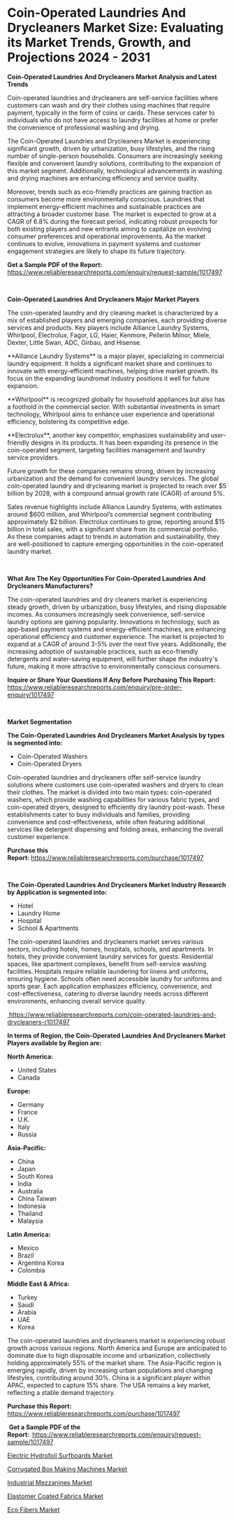 <p><h1>Coin-Operated Laundries And Drycleaners Market Size: Evaluating its Market Trends, Growth, and Projections 2024 - 2031</h1></p><p><strong>Coin-Operated Laundries And Drycleaners Market Analysis and Latest Trends</strong></p>
<p><p>Coin-operated laundries and drycleaners are self-service facilities where customers can wash and dry their clothes using machines that require payment, typically in the form of coins or cards. These services cater to individuals who do not have access to laundry facilities at home or prefer the convenience of professional washing and drying. </p><p>The Coin-Operated Laundries and Drycleaners Market is experiencing significant growth, driven by urbanization, busy lifestyles, and the rising number of single-person households. Consumers are increasingly seeking flexible and convenient laundry solutions, contributing to the expansion of this market segment. Additionally, technological advancements in washing and drying machines are enhancing efficiency and service quality.</p><p>Moreover, trends such as eco-friendly practices are gaining traction as consumers become more environmentally conscious. Laundries that implement energy-efficient machines and sustainable practices are attracting a broader customer base. The market is expected to grow at a CAGR of 6.8% during the forecast period, indicating robust prospects for both existing players and new entrants aiming to capitalize on evolving consumer preferences and operational improvements. As the market continues to evolve, innovations in payment systems and customer engagement strategies are likely to shape its future trajectory.</p></p>
<p><strong>Get a Sample PDF of the Report:&nbsp;</strong> <a href="https://www.reliableresearchreports.com/enquiry/request-sample/1017497">https://www.reliableresearchreports.com/enquiry/request-sample/1017497</a></p>
<p>&nbsp;</p>
<p><strong>Coin-Operated Laundries And Drycleaners Major Market Players</strong></p>
<p><p>The coin-operated laundry and dry cleaning market is characterized by a mix of established players and emerging companies, each providing diverse services and products. Key players include Alliance Laundry Systems, Whirlpool, Electrolux, Fagor, LG, Haier, Kenmore, Pellerin Milnor, Miele, Dexter, Little Swan, ADC, Girbau, and Hisense.</p><p>**Alliance Laundry Systems** is a major player, specializing in commercial laundry equipment. It holds a significant market share and continues to innovate with energy-efficient machines, helping drive market growth. Its focus on the expanding laundromat industry positions it well for future expansion.</p><p>**Whirlpool** is recognized globally for household appliances but also has a foothold in the commercial sector. With substantial investments in smart technology, Whirlpool aims to enhance user experience and operational efficiency, bolstering its competitive edge.</p><p>**Electrolux**, another key competitor, emphasizes sustainability and user-friendly designs in its products. It has been expanding its presence in the coin-operated segment, targeting facilities management and laundry service providers.</p><p>Future growth for these companies remains strong, driven by increasing urbanization and the demand for convenient laundry services. The global coin-operated laundry and drycleaning market is projected to reach over $5 billion by 2028, with a compound annual growth rate (CAGR) of around 5%.</p><p>Sales revenue highlights include Alliance Laundry Systems, with estimates around $600 million, and Whirlpool’s commercial segment contributing approximately $2 billion. Electrolux continues to grow, reporting around $15 billion in total sales, with a significant share from its commercial portfolio. As these companies adapt to trends in automation and sustainability, they are well-positioned to capture emerging opportunities in the coin-operated laundry market.</p></p>
<p>&nbsp;</p>
<p><strong>What Are The Key Opportunities For Coin-Operated Laundries And Drycleaners Manufacturers?</strong></p>
<p><p>The coin-operated laundries and dry cleaners market is experiencing steady growth, driven by urbanization, busy lifestyles, and rising disposable incomes. As consumers increasingly seek convenience, self-service laundry options are gaining popularity. Innovations in technology, such as app-based payment systems and energy-efficient machines, are enhancing operational efficiency and customer experience. The market is projected to expand at a CAGR of around 3-5% over the next five years. Additionally, the increasing adoption of sustainable practices, such as eco-friendly detergents and water-saving equipment, will further shape the industry's future, making it more attractive to environmentally conscious consumers.</p></p>
<p><strong>Inquire or Share Your Questions If Any Before Purchasing This Report:</strong> <a href="https://www.reliableresearchreports.com/enquiry/pre-order-enquiry/1017497">https://www.reliableresearchreports.com/enquiry/pre-order-enquiry/1017497</a></p>
<p>&nbsp;</p>
<p><strong>Market Segmentation</strong></p>
<p><strong>The Coin-Operated Laundries And Drycleaners Market Analysis by types is segmented into:</strong></p>
<p><ul><li>Coin-Operated Washers</li><li>Coin-Operated Dryers</li></ul></p>
<p><p>Coin-operated laundries and drycleaners offer self-service laundry solutions where customers use coin-operated washers and dryers to clean their clothes. The market is divided into two main types: coin-operated washers, which provide washing capabilities for various fabric types, and coin-operated dryers, designed to efficiently dry laundry post-wash. These establishments cater to busy individuals and families, providing convenience and cost-effectiveness, while often featuring additional services like detergent dispensing and folding areas, enhancing the overall customer experience.</p></p>
<p><strong>Purchase this Report:&nbsp;</strong><a href="https://www.reliableresearchreports.com/purchase/1017497">https://www.reliableresearchreports.com/purchase/1017497</a></p>
<p>&nbsp;</p>
<p><strong>The Coin-Operated Laundries And Drycleaners Market Industry Research by Application is segmented into:</strong></p>
<p><ul><li>Hotel</li><li>Laundry Home</li><li>Hospital</li><li>School & Apartments</li></ul></p>
<p><p>The coin-operated laundries and drycleaners market serves various sectors, including hotels, homes, hospitals, schools, and apartments. In hotels, they provide convenient laundry services for guests. Residential spaces, like apartment complexes, benefit from self-service washing facilities. Hospitals require reliable laundering for linens and uniforms, ensuring hygiene. Schools often need accessible laundry for uniforms and sports gear. Each application emphasizes efficiency, convenience, and cost-effectiveness, catering to diverse laundry needs across different environments, enhancing overall service quality.</p></p>
<p><a href="https://www.reliableresearchreports.com/coin-operated-laundries-and-drycleaners-r1017497">&nbsp;https://www.reliableresearchreports.com/coin-operated-laundries-and-drycleaners-r1017497</a></p>
<p><strong>In terms of Region, the Coin-Operated Laundries And Drycleaners Market Players available by Region are:</strong></p>
<p>
    <p> <strong> North America: </strong>
        <ul>
            <li>United States</li>
            <li>Canada</li>
        </ul>
        </p> 
    <p> <strong> Europe: </strong>
        <ul>
            <li>Germany</li>
            <li>France</li>
            <li>U.K.</li>
            <li>Italy</li>
            <li>Russia</li>
        </ul>
        </p> 
    <p> <strong> Asia-Pacific: </strong>
        <ul>
            <li>China</li>
            <li>Japan</li>
            <li>South Korea</li>
            <li>India</li>
            <li>Australia</li>
            <li>China Taiwan</li>
            <li>Indonesia</li>
            <li>Thailand</li>
            <li>Malaysia</li>
        </ul>
        </p> 
    <p> <strong> Latin America: </strong>
        <ul>
            <li>Mexico</li>
            <li>Brazil</li>
            <li>Argentina Korea</li>
            <li>Colombia</li>
        </ul>
        </p> 
    <p> <strong> Middle East & Africa: </strong>
        <ul>
            <li>Turkey</li>
            <li>Saudi</li>
            <li>Arabia</li>
            <li>UAE</li>
            <li>Korea</li>
        </ul>
    </p>
    </p>
<p><p>The coin-operated laundries and drycleaners market is experiencing robust growth across various regions. North America and Europe are anticipated to dominate due to high disposable income and urbanization, collectively holding approximately 55% of the market share. The Asia-Pacific region is emerging rapidly, driven by increasing urban populations and changing lifestyles, contributing around 30%. China is a significant player within APAC, expected to capture 15% share. The USA remains a key market, reflecting a stable demand trajectory.</p></p>
<p><strong>Purchase this Report: </strong><a href="https://www.reliableresearchreports.com/purchase/1017497">https://www.reliableresearchreports.com/purchase/1017497</a></p>
<p>&nbsp;<strong>Get a Sample PDF of the Report:&nbsp;&nbsp;</strong><a href="https://www.reliableresearchreports.com/enquiry/request-sample/1017497">https://www.reliableresearchreports.com/enquiry/request-sample/1017497</a></p>
<p><strong></strong></p>
<p><p><a href="https://medium.com/@cesailson56547/the-electric-hydrofoil-surfboards-market-research-report-provides-an-in-depth-and-up-to-date-e2f5998c157d?postPublishedType=initial">Electric Hydrofoil Surfboards Market</a></p><p><a href="https://github.com/arionmp/Market-Research-Report-List-5/blob/main/corrugated-box-making-machines-market.md">Corrugated Box Making Machines Market</a></p><p><a href="https://www.linkedin.com/pulse/industrial-mezzanines-market-share-analysis-growth-trends-7cycf?trackingId=ITWuKxdrQ5aFd398OpW4pQ%3D%3D">Industrial Mezzanines Market</a></p><p><a href="https://issuu.com/reportprime-2/docs/elastomer-coated-fabrics-market-siz_e0db1576cc5e4c">Elastomer Coated Fabrics Market</a></p><p><a href="https://issuu.com/reportprime-2/docs/eco-fibers-market-size-2030.pptx_70ca40ce257a9f">Eco Fibers Market</a></p></p>